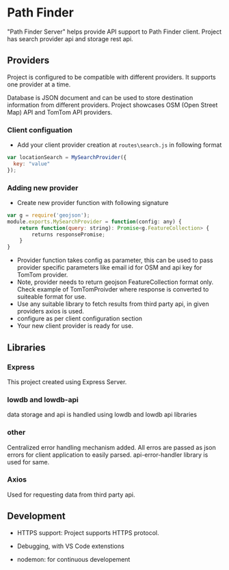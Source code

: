 # Path Finder

"Path Finder Server" helps provide API support to Path Finder client. Project has search provider api and storage rest api. 

## Providers

Project is configured to be compatible with different providers. It supports one provider at a time. 

Database is JSON document and can be used to store destination information from different providers. Project showcases OSM (Open Street Map) API and TomTom API providers. 

### Client configuation

- Add your client provider creation at `routes\search.js` in following format
```js
var locationSearch = MySearchProvider({
  key: "value"
});
```

### Adding new provider

- Create new provider function with following signature

```js
var g = require('geojson');
module.exports.MySearchProvider = function(config: any) {
    return function(query: string): Promise<g.FeatureCollection> {
        returns responsePromise;
    }
}
```
- Provider function takes config as parameter, this can be used to pass provider specific parameters like email id for OSM and api key for TomTom provider.
- Note, provider needs to return geojson FeatureCollection format only. Check example of TomTomProivder where response is converted to suiteable format for use.
- Use any suitable library to fetch results from third party api, in given providers axios is used.
- configure as per client configuration section
- Your new client provider is ready for use.

## Libraries

### Express

This project created using Express Server.

### lowdb and lowdb-api

data storage and api is handled using lowdb and lowdb api libraries

### other

Centralized error handling mechanism added. All erros are passed as json errors for client application to easily parsed. api-error-handler library is used for same.

### Axios

Used for requesting data from third party api.

## Development

- HTTPS support: Project supports HTTPS protocol.

- Debugging, with VS Code extenstions

- nodemon: for continuous developement
